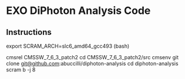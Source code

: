 # EXO DiPhoton Analysis Code

## Instructions

export SCRAM_ARCH=slc6_amd64_gcc493 (bash)

cmsrel CMSSW_7_6_3_patch2 
cd CMSSW_7_6_3_patch2/src 
cmsenv 
git clone git@github.com:abuccilli/diphoton-analysis 
cd diphoton-analysis 
scram b -j 8
